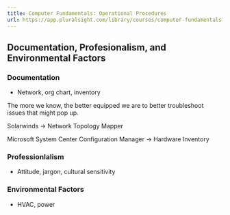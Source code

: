 ```yaml
---
title: Computer Fundamentals: Operational Procedures
url: https://app.pluralsight.com/library/courses/computer-fundamentals-operational-procedures/table-of-contents
---
```


## Documentation, Profesionalism, and Environmental Factors

### Documentation

- Network, org chart, inventory

The more we know, the better equipped we are to better troubleshoot issues that might pop up.

Solarwinds -> Network Topology Mapper

Microsoft System Center Configuration Manager -> Hardware Inventory


### Professionlalism

- Attitude, jargon, cultural sensitivity

### Environmental Factors

- HVAC, power
